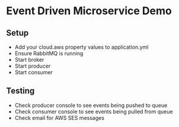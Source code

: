 # Event Driven Microservice Demo

## Setup
- Add your cloud.aws property values to application.yml
- Ensure RabbitMQ is running
- Start broker
- Start producer
- Start consumer

## Testing
- Check producer console to see events being pushed to queue
- Check consumer console to see events being pulled from queue
- Check email for AWS SES messages
